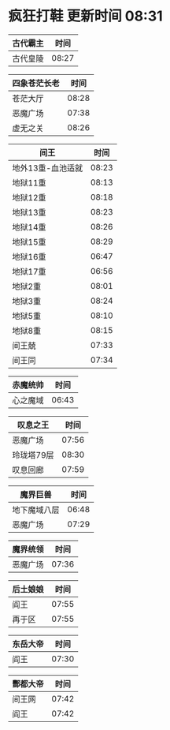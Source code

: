 # 疯狂打鞋 更新时间 08:31

| 古代霸主   | 时间    |
|--------|-------|
| 古代皇陵 | 08:27 |

| 四象苍茫长老   | 时间    |
|--------|-------|
| 苍茫大厅 | 08:28 |
| 恶魔广场 | 07:38 |
| 虚无之关 | 08:26 |

| 间王   | 时间    |
|--------|-------|
| 地外13重-血池适就 | 08:23 |
| 地狱11重 | 08:13 |
| 地狱12重 | 08:18 |
| 地狱13重 | 08:23 |
| 地狱14重 | 08:26 |
| 地狱15重 | 08:29 |
| 地狱16重 | 06:47 |
| 地狱17重 | 06:56 |
| 地狱2重 | 08:01 |
| 地狱3重 | 08:24 |
| 地狱5重 | 08:10 |
| 地狱8重 | 08:15 |
| 间王兢 | 07:33 |
| 间王同 | 07:34 |

| 赤魔统帅   | 时间    |
|--------|-------|
| 心之魔域 | 06:43 |

| 叹息之王   | 时间    |
|--------|-------|
| 恶魔广场 | 07:56 |
| 玲珑塔79层 | 08:30 |
| 叹息回廊 | 07:59 |

| 魔界巨兽   | 时间    |
|--------|-------|
| 地下魔域八层 | 06:48 |
| 恶魔广场 | 07:29 |

| 魔界统领   | 时间    |
|--------|-------|
| 恶魔广场 | 07:36 |

| 后土娘娘   | 时间    |
|--------|-------|
| 阎王 | 07:55 |
| 再于区 | 07:55 |

| 东岳大帝   | 时间    |
|--------|-------|
| 阎王 | 07:30 |

| 酆都大帝   | 时间    |
|--------|-------|
| 间王网 | 07:42 |
| 阎王 | 07:42 |